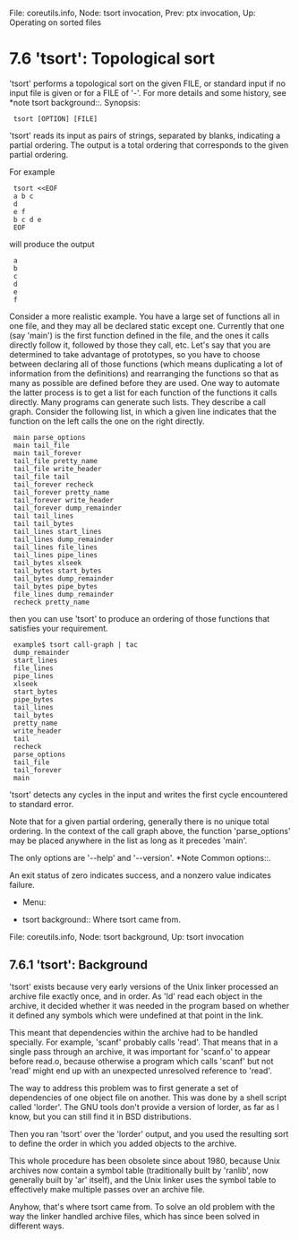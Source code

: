 File: coreutils.info,  Node: tsort invocation,  Prev: ptx invocation,  Up: Operating on sorted files

7.6 'tsort': Topological sort
=============================

'tsort' performs a topological sort on the given FILE, or standard input
if no input file is given or for a FILE of '-'.  For more details and
some history, see *note tsort background::.  Synopsis:

     tsort [OPTION] [FILE]

   'tsort' reads its input as pairs of strings, separated by blanks,
indicating a partial ordering.  The output is a total ordering that
corresponds to the given partial ordering.

   For example

     tsort <<EOF
     a b c
     d
     e f
     b c d e
     EOF

will produce the output

     a
     b
     c
     d
     e
     f

   Consider a more realistic example.  You have a large set of functions
all in one file, and they may all be declared static except one.
Currently that one (say 'main') is the first function defined in the
file, and the ones it calls directly follow it, followed by those they
call, etc.  Let's say that you are determined to take advantage of
prototypes, so you have to choose between declaring all of those
functions (which means duplicating a lot of information from the
definitions) and rearranging the functions so that as many as possible
are defined before they are used.  One way to automate the latter
process is to get a list for each function of the functions it calls
directly.  Many programs can generate such lists.  They describe a call
graph.  Consider the following list, in which a given line indicates
that the function on the left calls the one on the right directly.

     main parse_options
     main tail_file
     main tail_forever
     tail_file pretty_name
     tail_file write_header
     tail_file tail
     tail_forever recheck
     tail_forever pretty_name
     tail_forever write_header
     tail_forever dump_remainder
     tail tail_lines
     tail tail_bytes
     tail_lines start_lines
     tail_lines dump_remainder
     tail_lines file_lines
     tail_lines pipe_lines
     tail_bytes xlseek
     tail_bytes start_bytes
     tail_bytes dump_remainder
     tail_bytes pipe_bytes
     file_lines dump_remainder
     recheck pretty_name

   then you can use 'tsort' to produce an ordering of those functions
that satisfies your requirement.

     example$ tsort call-graph | tac
     dump_remainder
     start_lines
     file_lines
     pipe_lines
     xlseek
     start_bytes
     pipe_bytes
     tail_lines
     tail_bytes
     pretty_name
     write_header
     tail
     recheck
     parse_options
     tail_file
     tail_forever
     main

   'tsort' detects any cycles in the input and writes the first cycle
encountered to standard error.

   Note that for a given partial ordering, generally there is no unique
total ordering.  In the context of the call graph above, the function
'parse_options' may be placed anywhere in the list as long as it
precedes 'main'.

   The only options are '--help' and '--version'.  *Note Common
options::.

   An exit status of zero indicates success, and a nonzero value
indicates failure.

* Menu:

* tsort background::            Where tsort came from.

File: coreutils.info,  Node: tsort background,  Up: tsort invocation

7.6.1 'tsort': Background
-------------------------

'tsort' exists because very early versions of the Unix linker processed
an archive file exactly once, and in order.  As 'ld' read each object in
the archive, it decided whether it was needed in the program based on
whether it defined any symbols which were undefined at that point in the
link.

   This meant that dependencies within the archive had to be handled
specially.  For example, 'scanf' probably calls 'read'.  That means that
in a single pass through an archive, it was important for 'scanf.o' to
appear before read.o, because otherwise a program which calls 'scanf'
but not 'read' might end up with an unexpected unresolved reference to
'read'.

   The way to address this problem was to first generate a set of
dependencies of one object file on another.  This was done by a shell
script called 'lorder'.  The GNU tools don't provide a version of
lorder, as far as I know, but you can still find it in BSD
distributions.

   Then you ran 'tsort' over the 'lorder' output, and you used the
resulting sort to define the order in which you added objects to the
archive.

   This whole procedure has been obsolete since about 1980, because Unix
archives now contain a symbol table (traditionally built by 'ranlib',
now generally built by 'ar' itself), and the Unix linker uses the symbol
table to effectively make multiple passes over an archive file.

   Anyhow, that's where tsort came from.  To solve an old problem with
the way the linker handled archive files, which has since been solved in
different ways.

